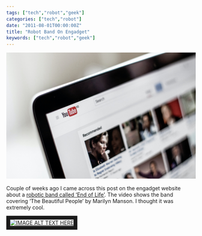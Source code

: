 ```yaml
---
tags: ["tech","robot","geek"]
categories: ["tech","robot"]
date: "2011-08-01T00:00:00Z"
title: "Robot Band On Engadget"
keywords: ["tech","robot","geek"]
---
```


![Web browser showing the you tube web site.](./nordwood-themes-8LfE0Lywyak-unsplash.jpg)

Couple of weeks ago I came across this post on the engadget website about a [robotic band called ‘End of Life’](https://www.engadget.com/2011/07/18/robot-band-covers-marilyn-manson-renders-sullen-teenagers-obsol/). 
The video shows the band covering ‘The Beautiful People’ by Marilyn Manson. I thought it was extremely cool.

<!--more-->

<a href="http://www.youtube.com/watch?feature=player_embedded&v=9QMtDyvAzVw
" target="_blank"><img src="http://img.youtube.com/vi/9QMtDyvAzVw/0.jpg" 
alt="IMAGE ALT TEXT HERE" width="240" height="180" border="10" /></a>